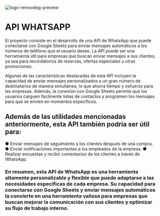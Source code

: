 ![logo-removebg-preview](https://user-images.githubusercontent.com/66129541/225798828-225c0c46-f101-4ebf-b869-2debc70c579a.png)
# API WHATSAPP
El proyecto consiste en el desarrollo de una API de WhatsApp que puede conectarse con Google Sheets para enviar mensajes automáticos a los números de teléfono que el usuario desee. La API puede ser una herramienta útil para empresas que buscan enviar mensajes a sus clientes, ya sea para recordatorios de reservas, ofertas especiales u otras promociones.

Algunas de las características destacadas de esta API incluyen la capacidad de enviar mensajes personalizados a un gran número de destinatarios de manera simultánea, lo que ahorra tiempo y esfuerzo para las empresas. Además, la conexión con Google Sheets permite que los usuarios carguen fácilmente listas de contactos y programen los mensajes para que se envíen en momentos específicos.

## Además de las utilidades mencionadas anteriormente, esta API también podría ser útil para:

 ● Enviar mensajes de seguimiento a los clientes después de una compra. 
 ● Enviar notificaciones importantes a los empleados de la empresa.
 ● Realizar encuestas y recibir comentarios de los clientes a través de WhatsApp.

### En resumen, esta API de WhatsApp es una herramienta altamente personalizable y flexible que puede adaptarse a las necesidades específicas de cada empresa. Su capacidad para conectarse con Google Sheets y enviar mensajes automáticos la convierte en una herramienta valiosa para empresas que buscan mejorar la comunicación con sus clientes y optimizar su flujo de trabajo interno.
